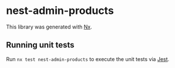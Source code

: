 # nest-admin-products

This library was generated with [Nx](https://nx.dev).

## Running unit tests

Run `nx test nest-admin-products` to execute the unit tests via [Jest](https://jestjs.io).
